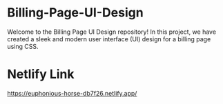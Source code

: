 # Billing-Page-UI-Design
Welcome to the Billing Page UI Design repository! In this project, we have created a sleek and modern user interface (UI) design for a billing page using CSS.

# Netlify Link
https://euphonious-horse-db7f26.netlify.app/

